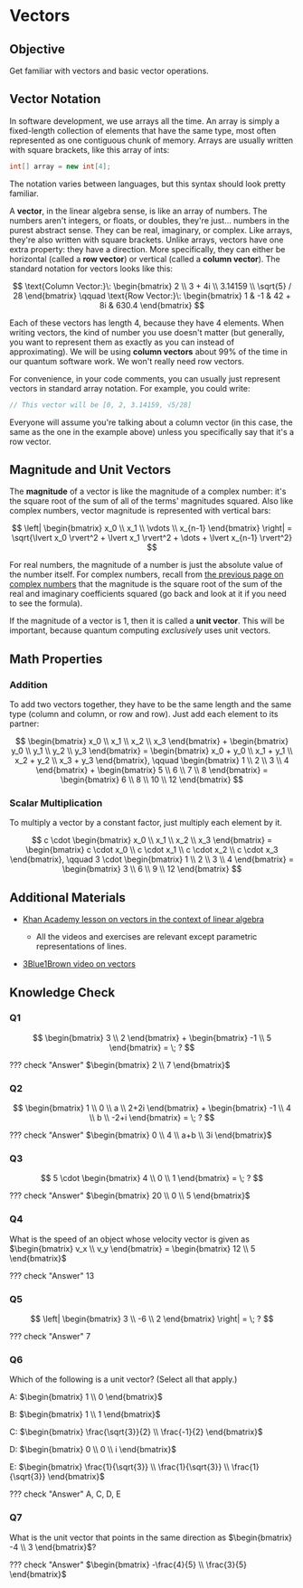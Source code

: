 ﻿# Vectors

## Objective

Get familiar with vectors and basic vector operations.

## Vector Notation

In software development, we use arrays all the time.
An array is simply a fixed-length collection of elements that have the same type, most often represented as one contiguous chunk of memory.
Arrays are usually written with square brackets, like this array of ints:

```csharp
int[] array = new int[4];
```

The notation varies between languages, but this syntax should look pretty familiar.

A **vector**, in the linear algebra sense, is like an array of numbers.
The numbers aren't integers, or floats, or doubles, they're just… numbers in the purest abstract sense.
They can be real, imaginary, or complex.
Like arrays, they're also written with square brackets.
Unlike arrays, vectors have one extra property: they have a direction.
More specifically, they can either be horizontal (called a **row vector**) or vertical (called a **column vector**).
The standard notation for vectors looks like this:

$$
\text{Column Vector:}\: \begin{bmatrix} 2 \\ 3 + 4i \\ 3.14159 \\ \sqrt{5} / 28 \end{bmatrix} \qquad \text{Row Vector:}\: \begin{bmatrix} 1 & -1 & 42 + 8i & 630.4 \end{bmatrix}
$$

Each of these vectors has length 4, because they have 4 elements.
When writing vectors, the kind of number you use doesn't matter (but generally, you want to represent them as exactly as you can instead of approximating).
We will be using **column vectors** about 99% of the time in our quantum software work.
We won't really need row vectors.

For convenience, in your code comments, you can usually just represent vectors in standard array notation.
For example, you could write:

```csharp
// This vector will be [0, 2, 3.14159, √5/28]
```

Everyone will assume you're talking about a column vector (in this case, the same as the one in the example above) unless you specifically say that it's a row vector.


## Magnitude and Unit Vectors

The **magnitude** of a vector is like the magnitude of a complex number: it's the square root of the sum of all of the terms' magnitudes squared.
Also like complex numbers, vector magnitude is represented with vertical bars:

$$
\left| \begin{bmatrix} x_0 \\ x_1 \\ \vdots \\ x_{n-1} \end{bmatrix} \right| = \sqrt{\lvert x_0 \rvert^2 + \lvert x_1 \rvert^2 + \dots + \lvert x_{n-1} \rvert^2}
$$

For real numbers, the magnitude of a number is just the absolute value of the number itself.
For complex numbers, recall from [the previous page on complex numbers](/background-math/complex-numbers) that the magnitude is the square root of the sum of the real and imaginary coefficients squared (go back and look at it if you need to see the formula).

If the magnitude of a vector is 1, then it is called a **unit vector**.
This will be important, because quantum computing *exclusively* uses unit vectors.


## Math Properties

### Addition

To add two vectors together, they have to be the same length and the same type (column and column, or row and row).
Just add each element to its partner:

$$
\begin{bmatrix} x_0 \\ x_1 \\ x_2 \\ x_3 \end{bmatrix} +
\begin{bmatrix} y_0 \\ y_1 \\ y_2 \\ y_3 \end{bmatrix} =
\begin{bmatrix} x_0 + y_0 \\ x_1 + y_1 \\ x_2 + y_2 \\ x_3 + y_3 \end{bmatrix}, \qquad
\begin{bmatrix} 1 \\ 2 \\ 3 \\ 4 \end{bmatrix} +
\begin{bmatrix} 5 \\ 6 \\ 7 \\ 8 \end{bmatrix} =
\begin{bmatrix} 6 \\ 8 \\ 10 \\ 12 \end{bmatrix}
$$


### Scalar Multiplication

To multiply a vector by a constant factor, just multiply each element by it.

$$
c \cdot \begin{bmatrix} x_0 \\ x_1 \\ x_2 \\ x_3 \end{bmatrix} =
\begin{bmatrix} c \cdot x_0 \\ c \cdot x_1 \\ c \cdot x_2 \\ c \cdot x_3 \end{bmatrix}, \qquad
3 \cdot \begin{bmatrix} 1 \\ 2 \\ 3 \\ 4 \end{bmatrix} =
\begin{bmatrix} 3 \\ 6 \\ 9 \\ 12 \end{bmatrix}
$$


## Additional Materials

- [Khan Academy lesson on vectors in the context of linear algebra](https://www.khanacademy.org/math/linear-algebra/vectors-and-spaces/vectors/v/vector-introduction-linear-algebra)

    - All the videos and exercises are relevant except parametric representations of lines.

- [3Blue1Brown video on vectors](https://youtu.be/fNk_zzaMoSs)

## Knowledge Check

### Q1

$$
\begin{bmatrix} 3 \\ 2 \end{bmatrix} + \begin{bmatrix} -1 \\ 5 \end{bmatrix} = \; ?
$$

??? check "Answer"
    $\begin{bmatrix} 2 \\ 7 \end{bmatrix}$

### Q2

$$
\begin{bmatrix} 1 \\ 0 \\ a \\ 2+2i \end{bmatrix} + \begin{bmatrix} -1 \\ 4 \\ b \\ -2+i \end{bmatrix} = \; ?
$$

??? check "Answer"
    $\begin{bmatrix} 0 \\ 4 \\ a+b \\ 3i \end{bmatrix}$

### Q3

$$
5 \cdot \begin{bmatrix} 4 \\ 0 \\ 1 \end{bmatrix} = \; ?
$$

??? check "Answer"
    $\begin{bmatrix} 20 \\ 0 \\ 5 \end{bmatrix}$

### Q4

What is the speed of an object whose velocity vector is given as $\begin{bmatrix} v_x \\ v_y \end{bmatrix} = \begin{bmatrix} 12 \\ 5 \end{bmatrix}$

??? check "Answer"
    $13$

### Q5

$$
\left| \begin{bmatrix} 3 \\ -6 \\ 2 \end{bmatrix} \right| = \; ?
$$

??? check "Answer"
    $7$

### Q6

Which of the following is a unit vector? (Select all that apply.)

A: $\begin{bmatrix} 1 \\ 0 \end{bmatrix}$

B: $\begin{bmatrix} 1 \\ 1 \end{bmatrix}$

C: $\begin{bmatrix} \frac{\sqrt{3}}{2} \\ \frac{-1}{2} \end{bmatrix}$

D: $\begin{bmatrix} 0 \\ 0 \\ i \end{bmatrix}$

E: $\begin{bmatrix} \frac{1}{\sqrt{3}} \\ \frac{1}{\sqrt{3}} \\ \frac{1}{\sqrt{3}} \end{bmatrix}$

??? check "Answer"
    A, C, D, E

### Q7

What is the unit vector that points in the same direction as $\begin{bmatrix} -4 \\ 3 \end{bmatrix}$?

??? check "Answer"
    $\begin{bmatrix} -\frac{4}{5} \\ \frac{3}{5} \end{bmatrix}$
